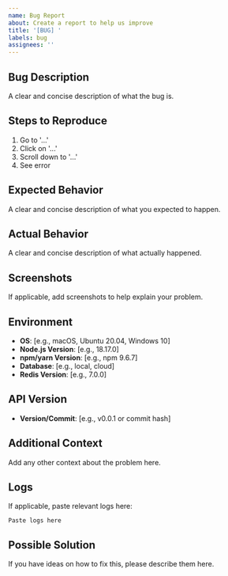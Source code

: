 ```yaml
---
name: Bug Report
about: Create a report to help us improve
title: '[BUG] '
labels: bug
assignees: ''
---
```


## Bug Description

A clear and concise description of what the bug is.

## Steps to Reproduce

1. Go to '...'
2. Click on '...'
3. Scroll down to '...'
4. See error

## Expected Behavior

A clear and concise description of what you expected to happen.

## Actual Behavior

A clear and concise description of what actually happened.

## Screenshots

If applicable, add screenshots to help explain your problem.

## Environment

- **OS**: [e.g., macOS, Ubuntu 20.04, Windows 10]
- **Node.js Version**: [e.g., 18.17.0]
- **npm/yarn Version**: [e.g., npm 9.6.7]
- **Database**: [e.g., local, cloud]
- **Redis Version**: [e.g., 7.0.0]

## API Version

- **Version/Commit**: [e.g., v0.0.1 or commit hash]

## Additional Context

Add any other context about the problem here.

## Logs

If applicable, paste relevant logs here:

```
Paste logs here
```

## Possible Solution

If you have ideas on how to fix this, please describe them here.
